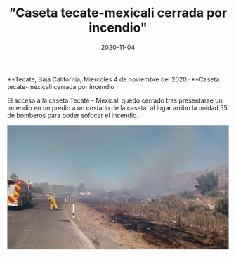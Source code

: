 ﻿---
layout: blog
title:  “Caseta tecate-mexicali cerrada por incendio"
date:   2020-11-04  
categories: tecate
permalink: /:categories/:title:output_ext
image: img/cnr/incendio-en-carretera-tecate.jpg
autor: 
---


**Tecate, Baja California;  Miercoles 4 de noviembre del 2020.-**Caseta tecate-mexicali cerrada por incendio


El acceso a la caseta Tecate - Mexicali quedó cerrado tras presentarse un incendio en un predio a un costado de la caseta, al lugar arribo la unidad 55 de bomberos para poder sofocar el incendio.

<div id="carouselExampleSlidesOnly" class="carousel slide" data-ride="carousel">
  <div class="carousel-inner">
    <div class="carousel-item active">
       <img class="d-block w-100" src="/img/cnr/incendio-en-carretera-tecate.jpg" loading="lazy"  alt="Desalojo de Invasores">
    </div>
  </div>
</div>